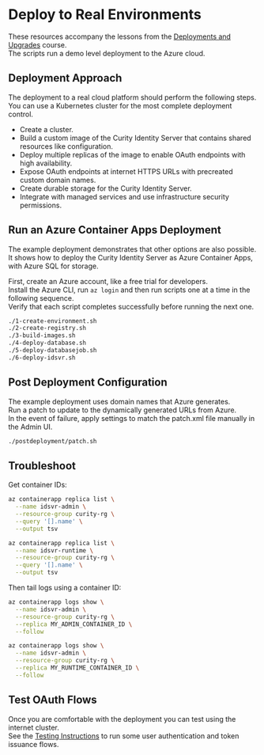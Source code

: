 # Deploy to Real Environments

These resources accompany the lessons from the [Deployments and Upgrades](https://curity.io/training/deployments-and-upgrades) course.\
The scripts run a demo level deployment to the Azure cloud.

## Deployment Approach

The deployment to a real cloud platform should perform the following steps.\
You can use a Kubernetes cluster for the most complete deployment control.

- Create a cluster.
- Build a custom image of the Curity Identity Server that contains shared resources like configuration.
- Deploy multiple replicas of the image to enable OAuth endpoints with high availability.
- Expose OAuth endpoints at internet HTTPS URLs with precreated custom domain names.
- Create durable storage for the Curity Identity Server.
- Integrate with managed services and use infrastructure security permissions.

## Run an Azure Container Apps Deployment

The example deployment demonstrates that other options are also possible.\
It shows how to deploy the Curity Identity Server as Azure Container Apps, with Azure SQL for storage.

First, create an Azure account, like a free trial for developers.\
Install the Azure CLI, run `az login` and then run scripts one at a time in the following sequence.\
Verify that each script completes successfully before running the next one.

```bash
./1-create-environment.sh
./2-create-registry.sh
./3-build-images.sh
./4-deploy-database.sh
./5-deploy-databasejob.sh
./6-deploy-idsvr.sh
```

## Post Deployment Configuration

The example deployment uses domain names that Azure generates.\
Run a patch to update to the dynamically generated URLs from Azure.\
In the event of failure, apply settings to match the patch.xml file manually in the Admin UI.

```bash
./postdeployment/patch.sh
```

## Troubleshoot

Get container IDs:

```bash
az containerapp replica list \
  --name idsvr-admin \
  --resource-group curity-rg \
  --query '[].name' \
  --output tsv

az containerapp replica list \
  --name idsvr-runtime \
  --resource-group curity-rg \
  --query '[].name' \
  --output tsv
```

Then tail logs using a container ID:

```bash
az containerapp logs show \
  --name idsvr-admin \
  --resource-group curity-rg \
  --replica MY_ADMIN_CONTAINER_ID \
  --follow

az containerapp logs show \
  --name idsvr-admin \
  --resource-group curity-rg \
  --replica MY_RUNTIME_CONTAINER_ID \
  --follow
```

## Test OAuth Flows

Once you are comfortable with the deployment you can test using the internet cluster.\
See the [Testing Instructions](TESTING.md) to run some user authentication and token issuance flows.
